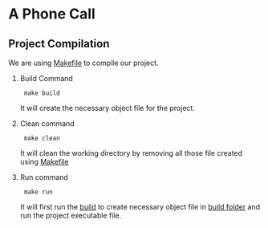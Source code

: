 # A Phone Call

## Project Compilation

We are using [Makefile](Makefile) to compile our project.

1. Build Command

   ```make
    make build
   ```

   It will create the necessary object file for the project.

2. Clean command

   ```make
    make clean
   ```

   It will clean the working directory by removing all those file created using [Makefile](Makefile)

3. Run command

   ```make
    make run
   ```

   It will first run the [build](#project-compilation) to create necessary object file in [build folder](build/) and run the project executable file.
